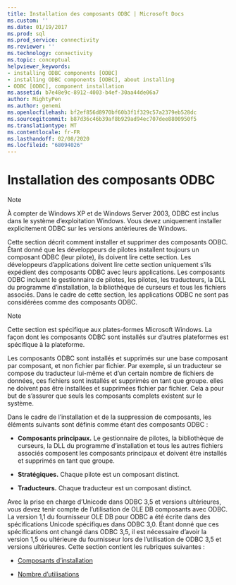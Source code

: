 ```yaml
---
title: Installation des composants ODBC | Microsoft Docs
ms.custom: ''
ms.date: 01/19/2017
ms.prod: sql
ms.prod_service: connectivity
ms.reviewer: ''
ms.technology: connectivity
ms.topic: conceptual
helpviewer_keywords:
- installing ODBC components [ODBC]
- installing ODBC components [ODBC], about installing
- ODBC [ODBC], component installation
ms.assetid: b7e48e9c-8912-4003-b4ef-30aa44de06a7
author: MightyPen
ms.author: genemi
ms.openlocfilehash: bf2ef856d8970bf60b3f1f329c57a2379eb528dc
ms.sourcegitcommit: b87d36c46b39af8b929ad94ec707dee8800950f5
ms.translationtype: MT
ms.contentlocale: fr-FR
ms.lasthandoff: 02/08/2020
ms.locfileid: "68094026"
---
```

# <a name="installing-odbc-components"></a>Installation des composants ODBC
> [!NOTE]  
>  À compter de Windows XP et de Windows Server 2003, ODBC est inclus dans le système d’exploitation Windows. Vous devez uniquement installer explicitement ODBC sur les versions antérieures de Windows.  
  
 Cette section décrit comment installer et supprimer des composants ODBC. Étant donné que les développeurs de pilotes installent toujours un composant ODBC (leur pilote), ils doivent lire cette section. Les développeurs d’applications doivent lire cette section uniquement s’ils expédient des composants ODBC avec leurs applications. Les composants ODBC incluent le gestionnaire de pilotes, les pilotes, les traducteurs, la DLL du programme d’installation, la bibliothèque de curseurs et tous les fichiers associés. Dans le cadre de cette section, les applications ODBC ne sont pas considérées comme des composants ODBC.  
  
> [!NOTE]  
>  Cette section est spécifique aux plates-formes Microsoft Windows. La façon dont les composants ODBC sont installés sur d’autres plateformes est spécifique à la plateforme.  
  
 Les composants ODBC sont installés et supprimés sur une base composant par composant, et non fichier par fichier. Par exemple, si un traducteur se compose du traducteur lui-même et d’un certain nombre de fichiers de données, ces fichiers sont installés et supprimés en tant que groupe. elles ne doivent pas être installées et supprimées fichier par fichier. Cela a pour but de s’assurer que seuls les composants complets existent sur le système.  
  
 Dans le cadre de l’installation et de la suppression de composants, les éléments suivants sont définis comme étant des composants ODBC :  
  
-   **Composants principaux.** Le gestionnaire de pilotes, la bibliothèque de curseurs, la DLL du programme d’installation et tous les autres fichiers associés composent les composants principaux et doivent être installés et supprimés en tant que groupe.  
  
-   **Stratégiques.** Chaque pilote est un composant distinct.  
  
-   **Traducteurs.** Chaque traducteur est un composant distinct.  
  
 Avec la prise en charge d’Unicode dans ODBC 3,5 et versions ultérieures, vous devez tenir compte de l’utilisation de OLE DB composants avec ODBC. La version 1,1 du fournisseur OLE DB pour ODBC a été écrite dans des spécifications Unicode spécifiques dans ODBC 3,0. Étant donné que ces spécifications ont changé dans ODBC 3,5, il est nécessaire d’avoir la version 1,5 ou ultérieure du fournisseur lors de l’utilisation de ODBC 3,5 et versions ultérieures. Cette section contient les rubriques suivantes :  
  
-   [Composants d’installation](../../../odbc/reference/install/installation-components.md)  
  
-   [Nombre d’utilisations](../../../odbc/reference/install/usage-counting.md)
